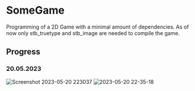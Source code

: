 # SomeGame

Programming of a 2D Game with a minimal amount of dependencies. As of now only stb_truetype and stb_image are needed to compile the game.

## Progress

### 20.05.2023
![Screenshot 2023-05-20 223037](https://github.com/Jan-Hebbel/SomeGame/assets/75396907/e1fb16bf-d672-4de8-bf0e-f2709523bb4a)
![2023-05-20 22-35-18](https://github.com/Jan-Hebbel/SomeGame/assets/75396907/6a57248b-1e8d-4ed6-b289-0f9bde8c398b)

